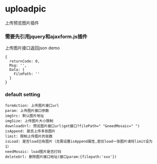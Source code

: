 # uploadpic
上传预览图片插件

### 需要先引用jquery和ajaxform.js插件
上传图片接口返回json demo
```
{
  returnCode: 0,
  Msg: '',
  Data: {
    FilePath: ''
  }
}
```

### default setting
```
formAction: 上传图片接口url
param: 上传图片接口参数
imgSrc: 默认图片地址
imgSize: 上传图片大小限制
downloadUrl: 预览图片接口url(get接口?filePath=" "&needMosaic=" ")
isAppend: 是否上传多张图片
limit: 限制上传图片的张数
isLoad: 是否load已有图片（无需设置isAppend属性,若仅load一张图片请将limit设为1）
needMosaic: load图片是否打码
deleteUrl: 删除图片接口地址(接口param:{filepath:'xxx'})
```

